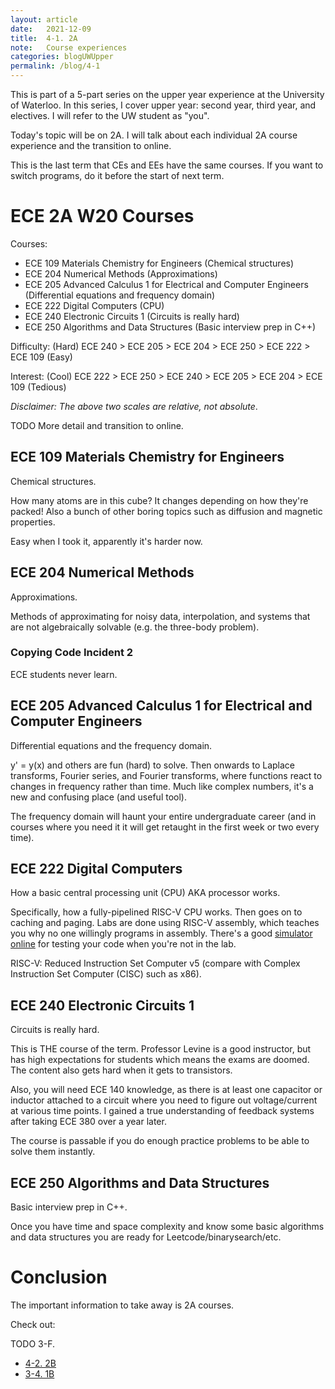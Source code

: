 ```yaml
---
layout: article
date:   2021-12-09
title:  4-1. 2A
note:   Course experiences
categories: blogUWUpper
permalink: /blog/4-1
---
```

This is part of a 5-part series on the upper year experience at the University of Waterloo. In this series, I cover upper year: second year, third year, and electives. I will refer to the UW student as "you".

Today's topic will be on 2A. I will talk about each individual 2A course experience and the transition to online.

This is the last term that CEs and EEs have the same courses. If you want to switch programs, do it before the start of next term.

# ECE 2A W20 Courses

Courses:

* ECE 109 Materials Chemistry for Engineers (Chemical structures)
* ECE 204 Numerical Methods (Approximations)
* ECE 205 Advanced Calculus 1 for Electrical and Computer Engineers (Differential equations and frequency domain)
* ECE 222 Digital Computers (CPU)
* ECE 240 Electronic Circuits 1 (Circuits is really hard)
* ECE 250 Algorithms and Data Structures (Basic interview prep in C++)

Difficulty: (Hard) ECE 240 > ECE 205 > ECE 204 > ECE 250 > ECE 222 > ECE 109 (Easy)

Interest: (Cool) ECE 222 > ECE 250 > ECE 240 > ECE 205 > ECE 204 > ECE 109 (Tedious)

*Disclaimer: The above two scales are relative, not absolute*.

TODO More detail and transition to online.

## ECE 109 Materials Chemistry for Engineers

Chemical structures.

How many atoms are in this cube? It changes depending on how they're packed! Also a bunch of other boring topics such as diffusion and magnetic properties.

Easy when I took it, apparently it's harder now.

## ECE 204 Numerical Methods

Approximations.

Methods of approximating for noisy data, interpolation, and systems that are not algebraically solvable (e.g. the three-body problem).

### Copying Code Incident 2

ECE students never learn.

## ECE 205 Advanced Calculus 1 for Electrical and Computer Engineers

Differential equations and the frequency domain.

y' = y(x) and others are fun (hard) to solve. Then onwards to Laplace transforms, Fourier series, and Fourier transforms, where functions react to changes in frequency rather than time. Much like complex numbers, it's a new and confusing place (and useful tool).

The frequency domain will haunt your entire undergraduate career (and in courses where you need it it will get retaught in the first week or two every time).

## ECE 222 Digital Computers

How a basic central processing unit (CPU) AKA processor works.

Specifically, how a fully-pipelined RISC-V CPU works. Then goes on to caching and paging. Labs are done using RISC-V assembly, which teaches you why no one willingly programs in assembly. There's a good [simulator online](https://www.kvakil.me/venus/) for testing your code when you're not in the lab.

RISC-V: Reduced Instruction Set Computer v5 (compare with Complex Instruction Set Computer (CISC) such as x86).

## ECE 240 Electronic Circuits 1

Circuits is really hard.

This is THE course of the term. Professor Levine is a good instructor, but has high expectations for students which means the exams are doomed. The content also gets hard when it gets to transistors.

Also, you will need ECE 140 knowledge, as there is at least one capacitor or inductor attached to a circuit where you need to figure out voltage/current at various time points. I gained a true understanding of feedback systems after taking ECE 380 over a year later.

The course is passable if you do enough practice problems to be able to solve them instantly.

## ECE 250 Algorithms and Data Structures

Basic interview prep in C++.

Once you have time and space complexity and know some basic algorithms and data structures you are ready for Leetcode/binarysearch/etc.

# Conclusion

The important information to take away is 2A courses.

Check out:

TODO 3-F.

* [4-2. 2B](/blog/4-2)
* [3-4. 1B](/blog/3-4)
